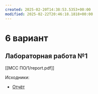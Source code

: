 ```yaml
---
created: 2025-02-20T14:38:53.5353+00:00
modified: 2025-02-22T20:46:18.1818+00:00
---
```

# 6 вариант
## Лабораторная работа №1
[[МСС ПО/1/report.pdf]]

Исходники:
- [Отчёт](https://github.com/IAmProgrammist/lab_materials/tree/main/%D0%9C%D0%A1%D0%A1%20%D0%9F%D0%9E/1)
